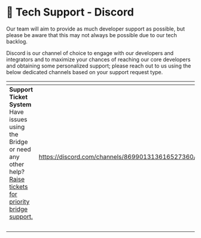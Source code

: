 # 🛂 Tech Support - Discord

Our team will aim to provide as much developer support as possible, but please be aware that this may not always be possible due to our tech backlog.

Discord is our channel of choice to engage with our developers and integrators and to maximize your chances of reaching our core developers and obtaining some personalized support; please reach out to us using the below dedicated channels based on your support request type.



<table data-view="cards"><thead><tr><th></th><th></th><th></th></tr></thead><tbody><tr><td><strong>Support Ticket System</strong><br>Have issues using the Bridge or need any other help? <a href="portal-bridge-support.md">Raise tickets for priority bridge support.</a><br><br></td><td><a href="https://discord.com/channels/869901313616527360/1249704473287200911">https://discord.com/channels/869901313616527360/1249704473287200911</a></td><td></td></tr><tr><td></td><td></td><td></td></tr></tbody></table>

